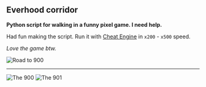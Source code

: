 ## Everhood corridor
**Python script for walking in a funny pixel game. I need help.**

Had fun making the script. Run it with [Cheat Engine](https://github.com/cheat-engine/cheat-engine) in `x200` - `x500` speed. 

*Love the game btw.*

![Road to 900](https://u.teknik.io/3uGRg.png)

---

![The 900](https://u.teknik.io/j5weW.png)
![The 901](https://u.teknik.io/49cZO.png)
